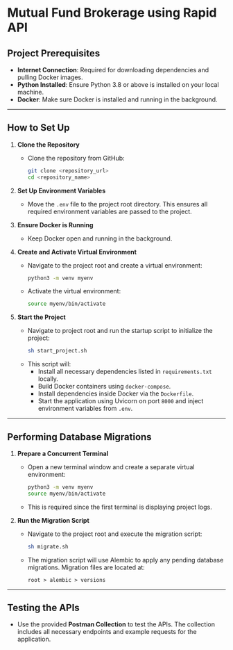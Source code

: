 # Mutual Fund Brokerage using Rapid API

## Project Prerequisites

- **Internet Connection**: Required for downloading dependencies and pulling Docker images.
- **Python Installed**: Ensure Python 3.8 or above is installed on your local machine.
- **Docker**: Make sure Docker is installed and running in the background.

---

## How to Set Up

1. **Clone the Repository**
   - Clone the repository from GitHub:
     ```bash
     git clone <repository_url>
     cd <repository_name>
     ```

2. **Set Up Environment Variables**
   - Move the `.env` file to the project root directory. This ensures all required environment variables are passed to the project.

3. **Ensure Docker is Running**
   - Keep Docker open and running in the background.

4. **Create and Activate Virtual Environment**
   - Navigate to the project root and create a virtual environment:
     ```bash
     python3 -m venv myenv
     ```
   - Activate the virtual environment:
     ```bash
     source myenv/bin/activate
     ```

5. **Start the Project**
   - Navigate to project root and run the startup script to initialize the project:
     ```bash
     sh start_project.sh
     ```
   - This script will:
     - Install all necessary dependencies listed in `requirements.txt` locally.
     - Build Docker containers using `docker-compose`.
     - Install dependencies inside Docker via the `Dockerfile`.
     - Start the application using Uvicorn on port `8000` and inject environment variables from `.env`.

---

## Performing Database Migrations

1. **Prepare a Concurrent Terminal**
   - Open a new terminal window and create a separate virtual environment:
     ```bash
     python3 -m venv myenv
     source myenv/bin/activate
     ```
   - This is required since the first terminal is displaying project logs.

2. **Run the Migration Script**
   - Navigate to the project root and execute the migration script:
     ```bash
     sh migrate.sh
     ```
   - The migration script will use Alembic to apply any pending database migrations. Migration files are located at:
     ```
     root > alembic > versions
     ```

---

## Testing the APIs

- Use the provided **Postman Collection** to test the APIs. The collection includes all necessary endpoints and example requests for the application.
